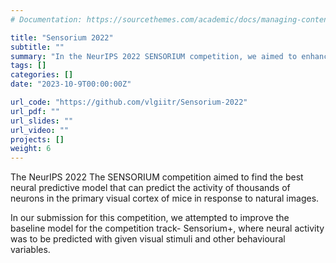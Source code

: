 ```yaml
---
# Documentation: https://sourcethemes.com/academic/docs/managing-content/

title: "Sensorium 2022"
subtitle: ""
summary: "In the NeurIPS 2022 SENSORIUM competition, we aimed to enhance the baseline model in the Sensorium+ track for predicting mouse primary visual cortex neuron activity based on natural images and behavioral data."
tags: []
categories: []
date: "2023-10-9T00:00:00Z"

url_code: "https://github.com/vlgiitr/Sensorium-2022"
url_pdf: ""
url_slides: ""
url_video: ""
projects: []
weight: 6
---
```


The NeurIPS 2022 The SENSORIUM competition aimed to find the best neural predictive model that can predict the activity of thousands of neurons in the primary visual cortex of mice in response to natural images.

In our submission for this competition, we attempted to improve the baseline model for the competition track- Sensorium+, where neural activity was to be predicted with given visual stimuli and other behavioural variables.
